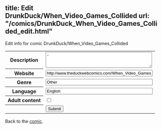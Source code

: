 title: Edit DrunkDuck/When_Video_Games_Collided
url: "/comics/DrunkDuck_When_Video_Games_Collided_edit.html"
---
Edit info for comic DrunkDuck/When_Video_Games_Collided

<form name="comic" action="http://gaepostmail.appspot.com/comic/" method="post">
<table class="comicinfo">
<tr>
<th>Description</th><td><textarea name="description" cols="40" rows="3">-</textarea></td>
</tr>
<tr>
<th>Website</th><td><input type="text" name="url" value="http://www.theduckwebcomics.com/When_Video_Games_Collided/" size="40"/></td>
</tr>
<tr>
<th>Genre</th><td><input type="text" name="genre" value="Other" size="40"/></td>
</tr>
<tr>
<th>Language</th><td><input type="text" name="language" value="English" size="40"/></td>
</tr>
<tr>
<th>Adult content</th><td><input type="checkbox" name="adult" value="adult" /></td>
</tr>
<tr>
<th></th><td>
<input type="hidden" name="comic" value="DrunkDuck_When_Video_Games_Collided" />
<input type="submit" name="submit" value="Submit" />
</td>
</tr>
</table>
</form>

Back to the [comic](DrunkDuck_When_Video_Games_Collided.html).

